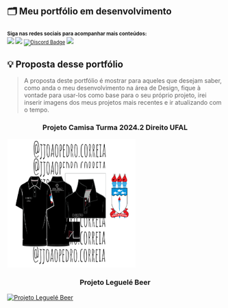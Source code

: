 ## 🗂️ Meu portfólio em desenvolvimento

<sub> <strong>Siga nas redes sociais para acompanhar mais conteúdos: </strong> <br>
[<img src = "https://img.shields.io/badge/GitHub-100000?style=for-the-badge&logo=github&logoColor=white">](https://github.com/JoaoPedroCorreiaC)
[<img src="https://img.shields.io/badge/linkedin-%230077B5.svg?&style=for-the-badge&logo=linkedin&logoColor=white" />](https://www.linkedin.com/in/jpcorreia0701/)
[![Discord Badge](https://img.shields.io/badge/Discord-5865F2?style=for-the-badge&logo=discord&logoColor=white)](https://discord.gg/NbMQUPjHz7)
[<img src = "https://img.shields.io/badge/instagram-%23E4405F.svg?&style=for-the-badge&logo=instagram&logoColor=white">](https://www.instagram.com/jotape.correia/)
</sub>

## 💡 Proposta desse portfólio

> A proposta deste portfólio é mostrar para aqueles que desejam saber, como anda o meu desenvolvimento na área de Design, fique à vontade para usar-los como base para o seu próprio projeto, irei inserir imagens dos meus projetos mais recentes e ir atualizando com o tempo.

<p align="center">
<h3 align="center">Projeto Camisa Turma 2024.2 Direito UFAL</h3>
  <a href="">
    <img src="/fotos/Polo - Preta.png" alt="Projeto Camisa Turma 2024.2 Direito UFAL" width="300" height="300">
  </a>
</p>
<p align="center">
<h3 align="center">Projeto Leguelé Beer</h3>
  <a href="">
    <img src="/fotos/Projeto Leguelé.png" alt="Projeto Leguelé Beer" width="300" height="300">
  </a>
</p>
